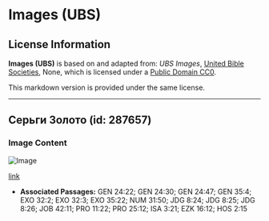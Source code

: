 # Images (UBS)

## License Information

**Images (UBS)** is based on and adapted from: _UBS Images_, [United Bible Societies](https://unitedbiblesocieties.org/), None, which is licensed under a [Public Domain CC0](https://creativecommons.org/public-domain/cc0/).

This markdown version is provided under the same license.



--------------------------------

## Серьги Золото (id: 287657)

### Image Content

![Image](https://cdn.aquifer.bible/aquifer-content/resources/Media/WEB-0531_earrings_gold.jpg)

[link](https://cdn.aquifer.bible/aquifer-content/resources/Media/WEB-0531_earrings_gold.jpg)

* **Associated Passages:** GEN 24:22; GEN 24:30; GEN 24:47; GEN 35:4; EXO 32:2; EXO 32:3; EXO 35:22; NUM 31:50; JDG 8:24; JDG 8:25; JDG 8:26; JOB 42:11; PRO 11:22; PRO 25:12; ISA 3:21; EZK 16:12; HOS 2:15

